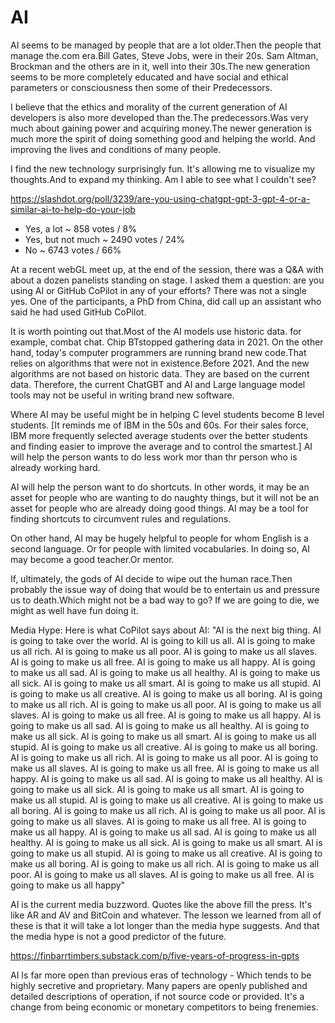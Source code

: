 # AI

AI seems to be managed by people that are a lot older.Then the people that manage the.com era.Bill Gates, Steve Jobs, were in their 20s. Sam Altman, Brockman and the others are in it, well into their 30s.The new generation seems to be more completely educated and have social and ethical parameters or consciousness then some of their Predecessors.


I believe that the ethics and morality of the current generation of AI developers is also more developed than the.The predecessors.Was very much about gaining power and acquiring money.The newer generation is much more the spirit of doing something good and helping the world. And improving the lives and conditions of many people.


I find the new technology surprisingly fun. It's allowing me to visualize my thoughts.And to expand my thinking. Am I able to see what I couldn't see?


https://slashdot.org/poll/3239/are-you-using-chatgpt-gpt-3-gpt-4-or-a-similar-ai-to-help-do-your-job

* Yes, a lot ~ 858 votes / 8%
* Yes, but not much ~ 2490 votes / 24%
* No ~ 6743 votes / 66%


At a recent webGL meet up, at the end of the session, there was a Q&A with about a dozen panelists standing on stage. I asked them a question: are you using AI or GitHub CoPilot in any of your efforts? There was not a single yes. One of the participants, a PhD from China, did call up an assistant who said he had used GitHub CoPilot.


It is worth pointing out that.Most of the AI models use historic data. for example, combat chat. Chip BTstopped gathering data in 2021. On the other hand, today's computer programmers are running brand new code.That relies on algorithms that were not in existence.Before 2021. And the new algorithms are not based on historic data. They are based on the current data. Therefore, the current ChatGBT and AI and Large language model tools may not be useful in writing brand new software.

Where AI may be useful might be in helping C level students become B level students. [It reminds me of IBM in the 50s and 60s. For their sales force, IBM more frequently selected average students over the better students and finding easier to improve the average and to control the smartest.] AI will help the person wants to do less work mor than thr person who is already working hard.

AI will help the person want to do shortcuts. In other words, it may be an asset for people who are wanting to do naughty things, but it will not be an asset for people who are already doing good things. AI may be a tool for finding shortcuts to circumvent rules and regulations.

On other hand, AI may be hugely helpful to people for whom English is a second language. Or for people with limited vocabularies. In doing so, AI may become a good teacher.Or mentor.

If, ultimately, the gods of AI decide to wipe out the human race.Then probably the issue way of doing that would be to entertain us and pressure us to death.Which might not be a bad way to go? If we are going to die, we might as well have fun doing it.

Media Hype: Here is what CoPilot says about AI: "AI is the next big thing. AI is going to take over the world. AI is going to kill us all. AI is going to make us all rich. AI is going to make us all poor. AI is going to make us all slaves. AI is going to make us all free. AI is going to make us all happy. AI is going to make us all sad. AI is going to make us all healthy. AI is going to make us all sick. AI is going to make us all smart. AI is going to make us all stupid. AI is going to make us all creative. AI is going to make us all boring. AI is going to make us all rich. AI is going to make us all poor. AI is going to make us all slaves. AI is going to make us all free. AI is going to make us all happy. AI is going to make us all sad. AI is going to make us all healthy. AI is going to make us all sick. AI is going to make us all smart. AI is going to make us all stupid. AI is going to make us all creative. AI is going to make us all boring. AI is going to make us all rich. AI is going to make us all poor. AI is going to make us all slaves. AI is going to make us all free. AI is going to make us all happy. AI is going to make us all sad. AI is going to make us all healthy. AI is going to make us all sick. AI is going to make us all smart. AI is going to make us all stupid. AI is going to make us all creative. AI is going to make us all boring. AI is going to make us all rich. AI is going to make us all poor. AI is going to make us all slaves. AI is going to make us all free. AI is going to make us all happy. AI is going to make us all sad. AI is going to make us all healthy. AI is going to make us all sick. AI is going to make us all smart. AI is going to make us all stupid. AI is going to make us all creative. AI is going to make us all boring. AI is going to make us all rich. AI is going to make us all poor. AI is going to make us all slaves. AI is going to make us all free. AI is going to make us all happy"

AI is the current media buzzword. Quotes like the above fill the press. It's like AR and AV and BitCoin and whatever. The lesson we learned from all of these is that it will take a lot longer than the media hype suggests. And that the media hype is not a good predictor of the future.

https://finbarrtimbers.substack.com/p/five-years-of-progress-in-gpts

AI Is far more open than previous eras of technology - Which tends to be highly secretive and proprietary. Many papers are openly published and detailed descriptions of operation, if not source code or provided. It's a change from being economic or monetary competitors to being frenemies.


